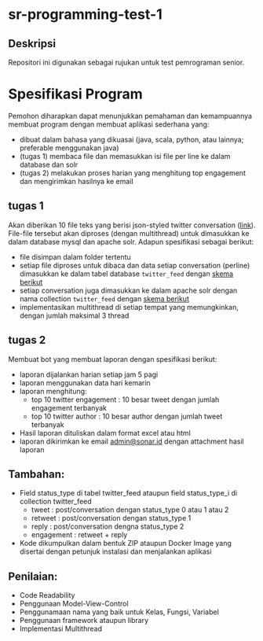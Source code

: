 # sr-programming-test-1
## Deskripsi
Repositori ini digunakan sebagai rujukan untuk test pemrograman senior.

# Spesifikasi Program
Pemohon diharapkan dapat menunjukkan pemahaman dan kemampuannya membuat program dengan membuat aplikasi sederhana yang:
* dibuat dalam bahasa yang dikuasai (java, scala, python, atau lainnya; preferable menggunakan java)
* (tugas 1) membaca file dan memasukkan isi file per line ke dalam database dan solr
* (tugas 2) melakukan proses harian yang menghitung top engagement dan mengirimkan hasilnya ke email

## tugas 1
Akan diberikan 10 file teks yang berisi json-styled twitter conversation ([link](gniplogs.zip)). File-file tersebut akan diproses (dengan multithread) untuk dimasukkan ke dalam database mysql dan apache solr. Adapun spesifikasi sebagai berikut:
* file disimpan dalam folder tertentu
* setiap file diproses untuk dibaca dan data setiap conversation (perline) dimasukkan ke dalam tabel database `twitter_feed` dengan [skema berikut](twitter_feed_db.sql)
* setiap conversation juga dimasukkan ke dalam apache solr dengan nama collection `twitter_feed` dengan [skema berikut](twitter_feed_solr.txt)
* implementasikan multithread di setiap tempat yang memungkinkan, dengan jumlah maksimal 3 thread

## tugas 2
Membuat bot yang membuat laporan dengan spesifikasi berikut:
* laporan dijalankan harian setiap jam 5 pagi
* laporan menggunakan data hari kemarin
* laporan menghitung:
  * top 10 twitter engagement : 10 besar tweet dengan jumlah engagement terbanyak
  * top 10 twitter author : 10 besar author dengan jumlah tweet terbanyak
* Hasil laporan dituliskan dalam format excel atau html
* laporan dikirimkan ke email admin@sonar.id dengan attachment hasil laporan

## Tambahan:
* Field status_type di tabel twitter_feed ataupun field status_type_i di collection twitter_feed
  * tweet   : post/conversation dengan status_type 0 atau 1 atau 2
  * retweet : post/conversation dengan status_type 1
  * reply   : post/conversation dengna status_type 2
  * engagement : retweet + reply
* Kode dikumpulkan dalam bentuk ZIP ataupun Docker Image yang disertai dengan petunjuk instalasi dan menjalankan aplikasi

## Penilaian:
* Code Readability
* Penggunaan Model-View-Control
* Penggunamaan nama yang baik untuk Kelas, Fungsi, Variabel
* Penggunaan framework ataupun library
* Implementasi Multithread
